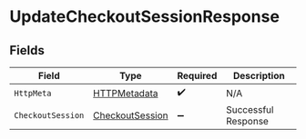 # UpdateCheckoutSessionResponse


## Fields

| Field                                                         | Type                                                          | Required                                                      | Description                                                   |
| ------------------------------------------------------------- | ------------------------------------------------------------- | ------------------------------------------------------------- | ------------------------------------------------------------- |
| `HttpMeta`                                                    | [HTTPMetadata](../../Models/Components/HTTPMetadata.md)       | :heavy_check_mark:                                            | N/A                                                           |
| `CheckoutSession`                                             | [CheckoutSession](../../Models/Components/CheckoutSession.md) | :heavy_minus_sign:                                            | Successful Response                                           |